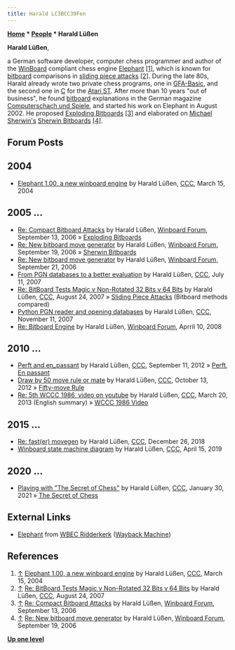 ```yaml
---
title: Harald LC3BCC39Fen
---
```

**[Home](Home "Home") * [People](People "People") * Harald Lüßen**

**Harald Lüßen**,

a German software developer, computer chess programmer and author of the [WinBoard](WinBoard "WinBoard") compliant chess engine [Elephant](Elephant "Elephant")
<a id="cite-note-1" href="#cite-ref-1">[1]</a>,
which is known for [bitboard](Bitboards "Bitboards") comparisons in [sliding piece attacks](Sliding_Piece_Attacks "Sliding Piece Attacks") <a id="cite-note-2" href="#cite-ref-2">[2]</a>.
During the late 80s, Harald already wrote two private chess programs, one in [GFA-Basic](Basic "Basic"), and the second one in [C](C "C") for the [Atari ST](Atari_ST "Atari ST").
After more than 10 years "out of business", he found [bitboard](Bitboards "Bitboards") explanations in the German magazine [Computerschach und Spiele](Computerschach_und_Spiele "Computerschach und Spiele"), and started his work on Elephant in August 2002.
He proposed [Exploding Bitboards](Exploding_Bitboards "Exploding Bitboards") <a id="cite-note-3" href="#cite-ref-3">[3]</a> and elaborated on [Michael Sherwin's](Michael_Sherwin "Michael Sherwin") [Sherwin Bitboards](Sherwin_Bitboards "Sherwin Bitboards") <a id="cite-note-4" href="#cite-ref-4">[4]</a>.

## Forum Posts

## 2004

- [Elephant 1.00, a new winboard engine](https://www.stmintz.com/ccc/index.php?id=354776) by Harald Lüßen, [CCC](CCC "CCC"), March 15, 2004

## 2005 ...

- [Re: Compact Bitboard Attacks](http://www.open-aurec.com/wbforum/viewtopic.php?f=4&t=4523&start=80) by Harald Lüßen, [Winboard Forum](Computer_Chess_Forums "Computer Chess Forums"), September 13, 2006 » [Exploding Bitboards](Exploding_Bitboards "Exploding Bitboards")
- [Re: New bitboard move generator](http://www.open-aurec.com/wbforum/viewtopic.php?f=4&t=5587&start=11) by Harald Lüßen, [Winboard Forum](Computer_Chess_Forums "Computer Chess Forums"), September 19, 2006 » [Sherwin Bitboards](Sherwin_Bitboards "Sherwin Bitboards")
- [Re: New bitboard move generator](http://www.open-aurec.com/wbforum/viewtopic.php?f=4&t=5587&start=20) by Harald Lüßen, [Winboard Forum](Computer_Chess_Forums "Computer Chess Forums"), September 21, 2006
- [From PGN databases to a better evaluation](http://www.talkchess.com/forum/viewtopic.php?t=15020) by Harald Lüßen, [CCC](CCC "CCC"), July 11, 2007
- [Re: BitBoard Tests Magic v Non-Rotated 32 Bits v 64 Bits](http://www.talkchess.com/forum/viewtopic.php?topic_view=threads&p=140111&t=16002) by Harald Lüßen, [CCC](CCC "CCC"), August 24, 2007 » [Sliding Piece Attacks](Sliding_Piece_Attacks "Sliding Piece Attacks") (Bitboard methods compared)
- [Python PGN reader and opening databases](http://www.talkchess.com/forum/viewtopic.php?t=17791) by Harald Lüßen, [CCC](CCC "CCC"), November 11, 2007
- [Re: Bitboard Engine](http://www.open-aurec.com/wbforum/viewtopic.php?f=4&t=7271&start=3) by Harald Lüßen, [Winboard Forum](Computer_Chess_Forums "Computer Chess Forums"), Aprril 10, 2008

## 2010 ...

- [Perft and en_passant](http://www.talkchess.com/forum/viewtopic.php?t=45099) by Harald Lüßen, [CCC](CCC "CCC"), September 11, 2012 » [Perft](Perft "Perft"), [En passant](En_passant "En passant")
- [Draw by 50 move rule or mate](http://www.talkchess.com/forum/viewtopic.php?t=45556) by Harald Lüßen, [CCC](CCC "CCC"), October 13, 2012 » [Fifty-move Rule](Fifty-move_Rule "Fifty-move Rule")
- [Re: 5th WCCC 1986, video on youtube](http://www.talkchess.com/forum/viewtopic.php?t=47544&start=3) by Harald Lüßen, [CCC](CCC "CCC"), March 20, 2013 (English summary) » [WCCC 1986 Video](WCCC_1986#Video "WCCC 1986")

## 2015 ...

- [Re: fast(er) movegen](http://www.talkchess.com/forum3/viewtopic.php?f=7&t=69216&start=32) by Harald Lüßen, [CCC](CCC "CCC"), December 26, 2018
- [Winboard state machine diagram](http://www.talkchess.com/forum3/viewtopic.php?f=7&t=70502) by Harald Lüßen, [CCC](CCC "CCC"), April 15, 2019

## 2020 ...

- [Playing with "The Secret of Chess"](http://www.talkchess.com/forum3/viewtopic.php?f=2&t=76453) by Harald Lüßen, [CCC](CCC "CCC"), January 30, 2021 » [The Secret of Chess](Lyudmil_Tsvetkov#SecretOfChess "Lyudmil Tsvetkov")

## External Links

- [Elephant](https://web.archive.org/web/20120105073311/http://wbec-ridderkerk.nl/html/details1/Elephant.html) from [WBEC Ridderkerk](WBEC "WBEC") ([Wayback Machine](https://en.wikipedia.org/wiki/Wayback_Machine))

## References

1. <a id="cite-ref-1" href="#cite-note-1">↑</a> [Elephant 1.00, a new winboard engine](https://www.stmintz.com/ccc/index.php?id=354776) by Harald Lüßen, [CCC](CCC "CCC"), March 15, 2004
1. <a id="cite-ref-2" href="#cite-note-2">↑</a> [Re: BitBoard Tests Magic v Non-Rotated 32 Bits v 64 Bits](http://www.talkchess.com/forum/viewtopic.php?topic_view=threads&p=140111&t=16002) by Harald Lüßen, [CCC](CCC "CCC"), August 24, 2007
1. <a id="cite-ref-3" href="#cite-note-3">↑</a> [Re: Compact Bitboard Attacks](http://www.open-aurec.com/wbforum/viewtopic.php?f=4&t=4523&start=80) by Harald Lüßen, [Winboard Forum](Computer_Chess_Forums "Computer Chess Forums"), September 13, 2006
1. <a id="cite-ref-4" href="#cite-note-4">↑</a> [Re: New bitboard move generator](http://www.open-aurec.com/wbforum/viewtopic.php?f=4&t=5587&start=11) by Harald Lüßen, [Winboard Forum](Computer_Chess_Forums "Computer Chess Forums"), September 19, 2006

**[Up one level](People "People")**

